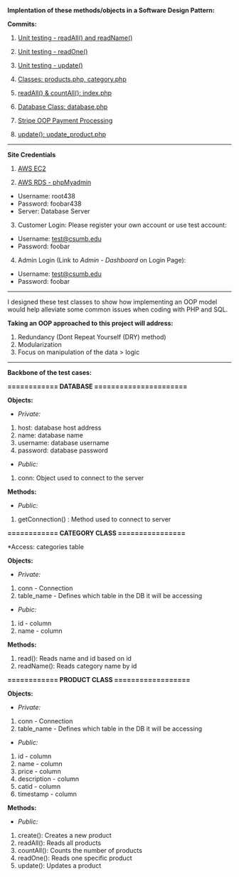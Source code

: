 **Implentation of these methods/objects in a Software Design Pattern:**
      
**Commits:**

1. [Unit testing - readAll() and readName()](https://github.com/StevenHunt/Logistic_Cafe/commit/764b90dd977f22a9aa604873b288aaca5f2a8511)
      
2. [Unit testing - readOne()](https://github.com/StevenHunt/Logistic_Cafe/commit/99b81f31839e8a9692243ba0f5ff36d8dcd32189)
      
3. [Unit testing - update()](https://github.com/StevenHunt/Logistic_Cafe/commit/cbf1cf8b433fe9ed8ce75d5c5cadc2e99333661f)
      
4. [Classes: products.php, category.php](https://github.com/StevenHunt/Logistic_Cafe/commit/552ffa795a604279fc32d3f7fd76dbbecfad9804)
      
5. [readAll() & countAll(): index.php](https://github.com/StevenHunt/Logistic_Cafe/commit/a5c930cf1e0ead8790ffcac79887cd00633d9846)
      
6. [Database Class: database.php](https://github.com/StevenHunt/Logistic_Cafe/commit/b209c5767cfe5e7881efe2517fc47fc40ef305bd)
      
7. [Stripe OOP Payment Processing](https://github.com/StevenHunt/Logistic_Cafe/commit/2c92644d72c61a47c5ed8cc3e3d2aefe16de7c39)
      
8. [update(): update_product.php](https://github.com/StevenHunt/Logistic_Cafe/commit/32fa43815377c32bee02e0f1994d22a11c6fbad0)

---

**Site Credentials**
1. [AWS EC2](http://ec2-34-216-179-83.us-west-2.compute.amazonaws.com/)

2. [AWS RDS - phpMyadmin](http://ec2-34-216-179-83.us-west-2.compute.amazonaws.com/phpmyadmin)
  * Username: root438
  * Password: foobar438
  * Server: Database Server
  
3. Customer Login: Please register your own account or use test account: 
  * Username: test@csumb.edu
  * Password: foobar
  
4. Admin Login (Link to *Admin - Dashboard* on Login Page): 
  * Username: test@csumb.edu
  * Password: foobar

---
     
I designed these test classes to show how implementing an OOP model would help alleviate some common issues when coding
with PHP and SQL. 
      
**Taking an OOP approached to this project will address:** 
  1. Redundancy (Dont Repeat Yourself (DRY) method)
  2. Modularization
  3. Focus on manipulation of the data > logic
  
  ---
    
**Backbone of the test cases:** 

**============ DATABASE ======================**
      
**Objects:** 
  * *Private:*
  1. host: database host address
  2. name: database name
  3. username: database username
  4. password: database password
  * *Public:*
  1. conn: Object used to connect to the server
        
**Methods:** 
  * *Public:*
  1. getConnection() : Method used to connect to server
      
**============ CATEGORY CLASS ================**
      
*Access: categories table
      
**Objects:**
  * *Private:*
  1. conn - Connection
  2. table_name - Defines which table in the DB it will be accessing
  * *Pubic:* 
  1. id - column 
  2. name - column 
      
**Methods:** 
  1. read(): Reads name and id based on id
  2. readName(): Reads category name by id

**============ PRODUCT CLASS ==================**  
      
**Objects:** 
  * *Private:* 
  1. conn - Connection
  2. table_name - Defines which table in the DB it will be accessing  
  * *Public:* 
  1. id - column
  2. name - column
  3. price - column
  4. description - column
  5. catid - column
  6. timestamp - column
            
**Methods:** 
  * *Public:* 
  1. create(): Creates a new product
  2. readAll(): Reads all products
  3. countAll(): Counts the number of products
  4. readOne(): Reads one specific product
  5. update(): Updates a product
    
    
    
